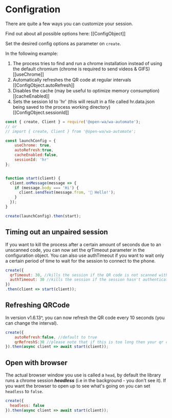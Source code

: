 # Configration

There are quite a few ways you can customize your session.

Find out about all possible options here: [[ConfigObject]]

Set the desired config options as parameter on `create`.

In the following example:

1. The process tries to find and run a chrome installation instead of using the default chromium (chrome is required to send videos & GIFS) [[useChrome]]
2. Automatically refreshes the QR code at regular intervals [[ConfigObject.autoRefresh]]
3. Disables the cache (may be useful to optimize memory consumption) [[cacheEnabled]]
4. Sets the session Id to 'hr' (this will result in a file called hr.data.json being saved to the process working directory) [[ConfigObject.sessionId]]

```javascript
const { create, Client } = require('@open-wa/wa-automate');
// or
// import { create, Client } from '@open-wa/wa-automate';

const launchConfig = {
    useChrome: true,
    autoRefresh:true,
    cacheEnabled:false,
    sessionId: 'hr'
};


function start(client) {
  client.onMessage(message => {
    if (message.body === 'Hi') {
      client.sendText(message.from, '👋 Hello!');
    }
  });
}

create(launchConfig).then(start);

```

## Timing out an unpaired session

If you want to kill the process after a certain amount of seconds due to an unscanned code, you can now set the qrTimeout parameter in the configuration object. You can also use authTimeout if you want to wait only a certain period of time to wait for the session to connect to the phone.

```javascript
create({
  qrTimeout: 30, //kills the session if the QR code is not scanned within 30 seconds.
  authTimeout: 30 //kills the session if the session hasn't authentication 30 seconds (e.g If the session has the right credentials but the phone is off).
})
.then(client => start(client));
```

## Refreshing QRCode

In version v1.6.13^, you can now refresh the QR code every 10 seconds (you can change the interval).

```javascript
create({
    autoRefresh:false, //default to true
    qrRefreshS:30 //please note that if this is too long then your qr code scan may end up being invalid. Generally qr codes expire every 15 seconds.
}).then(async client => await start(client));
```

## Open with browser

The actual browser window you use is called a `head`, by default the library runs a chrome session ***headless*** (i.e in the background - you don't see it). If you want the browser to open up to see what's going on you can set `headless` to `false`.

```javascript
create({
  headless: false
}).then(async client => await start(client));
```

